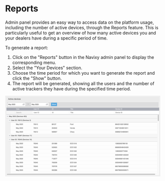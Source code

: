 # Reports

Admin panel provides an easy way to access data on the platform usage, including the number of active devices, through the Reports feature. This is particularly useful to get an overview of how many active devices you and your dealers have during a specific period of time.

To generate a report:

1. Click on the "Reports" button in the Navixy admin panel to display the corresponding menu.
2. Select the "Your Devices" section.
3. Choose the time period for which you want to generate the report and click the "Show" button.
4. The report will be generated, showing all the users and the number of active trackers they have during the specified time period.

![active device report](./attachments/reporting-tool-20230811-205819.png)